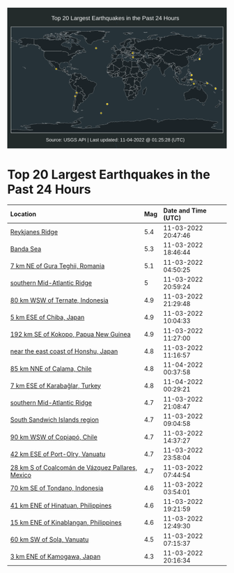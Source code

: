 ![Map](./map.png)

# Top 20 Largest Earthquakes in the Past 24 Hours

| Location | Mag | Date and Time (UTC) |
|:---|:---|:---|
| [Reykjanes Ridge](https://earthquake.usgs.gov/earthquakes/eventpage/us7000imat) | 5.4 | 11-03-2022 20:47:46 |
| [Banda Sea](https://earthquake.usgs.gov/earthquakes/eventpage/us7000im9n) | 5.3 | 11-03-2022 18:46:44 |
| [7 km NE of Gura Teghii, Romania](https://earthquake.usgs.gov/earthquakes/eventpage/us7000im41) | 5.1 | 11-03-2022 04:50:25 |
| [southern Mid-Atlantic Ridge](https://earthquake.usgs.gov/earthquakes/eventpage/us7000imax) | 5 | 11-03-2022 20:59:24 |
| [80 km WSW of Ternate, Indonesia](https://earthquake.usgs.gov/earthquakes/eventpage/us7000imb1) | 4.9 | 11-03-2022 21:29:48 |
| [5 km ESE of Chiba, Japan](https://earthquake.usgs.gov/earthquakes/eventpage/us7000im5c) | 4.9 | 11-03-2022 10:04:33 |
| [192 km SE of Kokopo, Papua New Guinea](https://earthquake.usgs.gov/earthquakes/eventpage/us7000im5r) | 4.9 | 11-03-2022 11:27:00 |
| [near the east coast of Honshu, Japan](https://earthquake.usgs.gov/earthquakes/eventpage/us7000im5q) | 4.8 | 11-03-2022 11:16:57 |
| [85 km NNE of Calama, Chile](https://earthquake.usgs.gov/earthquakes/eventpage/us7000imca) | 4.8 | 11-04-2022 00:37:58 |
| [7 km ESE of Karabağlar, Turkey](https://earthquake.usgs.gov/earthquakes/eventpage/us7000imc7) | 4.8 | 11-04-2022 00:29:21 |
| [southern Mid-Atlantic Ridge](https://earthquake.usgs.gov/earthquakes/eventpage/us7000imbc) | 4.7 | 11-03-2022 21:08:47 |
| [South Sandwich Islands region](https://earthquake.usgs.gov/earthquakes/eventpage/us7000im53) | 4.7 | 11-03-2022 09:04:58 |
| [90 km WSW of Copiapó, Chile](https://earthquake.usgs.gov/earthquakes/eventpage/us7000im7r) | 4.7 | 11-03-2022 14:37:27 |
| [42 km ESE of Port-Olry, Vanuatu](https://earthquake.usgs.gov/earthquakes/eventpage/us7000imc1) | 4.7 | 11-03-2022 23:58:04 |
| [28 km S of Coalcomán de Vázquez Pallares, Mexico](https://earthquake.usgs.gov/earthquakes/eventpage/us7000im4p) | 4.7 | 11-03-2022 07:44:54 |
| [70 km SE of Tondano, Indonesia](https://earthquake.usgs.gov/earthquakes/eventpage/us7000im3u) | 4.6 | 11-03-2022 03:54:01 |
| [41 km ENE of Hinatuan, Philippines](https://earthquake.usgs.gov/earthquakes/eventpage/us7000ima3) | 4.6 | 11-03-2022 19:21:59 |
| [15 km ENE of Kinablangan, Philippines](https://earthquake.usgs.gov/earthquakes/eventpage/us7000im62) | 4.6 | 11-03-2022 12:49:30 |
| [60 km SW of Sola, Vanuatu](https://earthquake.usgs.gov/earthquakes/eventpage/us7000im4k) | 4.5 | 11-03-2022 07:15:37 |
| [3 km ENE of Kamogawa, Japan](https://earthquake.usgs.gov/earthquakes/eventpage/us7000imay) | 4.3 | 11-03-2022 20:16:34 |
